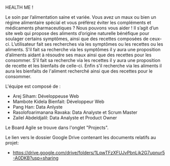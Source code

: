 HEALTH ME !

Le soin par l’alimentation saine et variée. Vous avez un maux ou bien un régime alimentaire spécial et vous préférez éviter les compléments et médicaments pharmaceutiques ? Nous pouvons vous aider ! Il s’agit d’un site web qui propose des aliments d’origine naturelle bénéfique pour soulager certains symptômes, ainsi que des recettes composées de ceux-ci. L’utilisateur fait ses recherches via les symptômes ou les recettes ou les aliments. S'il fait sa recherche via les symptômes il y aura une proposition d’aliments aidant à résoudre ses maux ainsi que des recettes pour les consommer. S'il fait sa recherche via les recettes il y aura une proposition de recette et les bienfaits de celle-ci. Enfin s'il recherche via les aliments il aura les bienfaits de l'aliment recherché ainsi que des recettes pour le consommer.

L'équipe est composé de :

- Arej Siham: Développeuse Web
- Mambote Kidela Bienfait: Développeur Web
- Pang Han: Data Anlyste
- Rasolofoarimanana Ravaka: Data Analyste et Scrum Master
- Zailel Abdeldjalil: Data Analyste et Product Owner


Le Board Agile se trouve dans l'onglet "Projects".

Le lien vers le dossier Google Drive contenant les documents relatifs au projet:
- https://drive.google.com/drive/folders/1LqwTFzXFUJvPbnLjk2G7upnur5-A0DKB?usp=sharing
